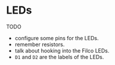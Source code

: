 # LEDs

TODO

- configure some pins for the LEDs.
- remember resistors.
- talk about hooking into the Filco LEDs.
- `D1` and `D2` are the labels of the LEDs.
